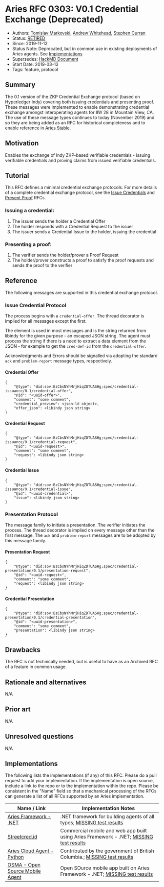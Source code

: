 # Aries RFC 0303: V0.1 Credential Exchange (Deprecated)

- Authors: [Tomislav Markovski](mailto:tomislav@streetcred.id), [Andrew Whitehead](mailto:andrew@1crm.com), [Stephen Curran](mailto:swcurran@cloudcompass.ca)
- Status: [RETIRED](../../README.md#retired)
- Since: 2019-11-12
- Status Note: Deprecated, but in common use in existing deployments of Aries agents. See [Implementations](#implementations) 
- Supersedes: [HackMD Document](https://hackmd.io/oWSw18DLTYCmHi_ty_gYvg?view)
- Start Date: 2019-03-13
- Tags: feature, protocol

## Summary

The 0.1 version of the ZKP Credential Exchange protocol (based on Hyperledger Indy) covering both issuing credentials and presenting proof. These messages were implemented to enable demonstrating credential exchange amongst interoperating agents for IIW 28 in Mountain View, CA. The use of these message types continues to today (November 2019) and so they are being added as an RFC for historical completeness and to enable reference in [Aries Stable](../../concepts/0302-aries-stable/README.md).

## Motivation

Enables the exchange of Indy ZKP-based verifiable credentials - issuing verifiable credentials and proving claims from issued verifiable credentials.

## Tutorial

This RFC defines a minimal credential exchange protocols. For more details of a complete credential exchange protocol, see the [Issue Credentials](../0036-issue-credential/README.md) and [Present Proof](../0037-present-proof/README.md) RFCs.

### Issuing a credential:

1. The issuer sends the holder a Credential Offer
2. The holder responds with a Credential Request to the issuer
3. The issuer sends a Credential Issue to the holder, issuing the credential

### Presenting a proof:

1. The verifier sends the holder/prover a Proof Request
2. The holder/prover constructs a proof to satisfy the proof requests and sends the proof to the verifier

## Reference

The following messages are supported in this credential exchange protocol.

### Issue Credential Protocol

The process begins with a `credential-offer`. The thread decorator is implied for all messages except the first.

The <libindy json string> element is used in most messages and is the string returned from libindy for the given purpose - an escaped JSON string. The agent must process the string if there is a need to extract a data element from the JSON - for example to get the `cred-def-id` from the `credential-offer`.

Acknowledgments and Errors should be signalled via adopting the standard `ack` and `problem-report` message types, respectively.

#### Credential Offer

```jsonld
{
    "@type": "did:sov:BzCbsNYhMrjHiqZDTUASHg;spec/credential-issuance/0.1/credential-offer",
    "@id": "<uuid-offer>",
    "comment": "some comment",
    "credential_preview": <json-ld object>,
    "offer_json": <libindy json string>
}
```

#### Credential Request

```jsonld
{
    "@type": "did:sov:BzCbsNYhMrjHiqZDTUASHg;spec/credential-issuance/0.1/credential-request",
    "@id": "<uuid-request>",
    "comment": "some comment",
    "request": <libindy json string>
}
```

#### Credential Issue

``` jsonld
{
    "@type": "did:sov:BzCbsNYhMrjHiqZDTUASHg;spec/credential-issuance/0.1/credential-issue",
    "@id": "<uuid-credential>",
    "issue": <libindy json string>
}
```

### Presentation Protocol

The message family to initiate a presentation. The verifier initiates the process. The thread decorator is implied on every message other than the first message. The `ack` and `problem-report` messages are to be adopted by this message family.

#### Presentation Request

```jsonld
{
    "@type": "did:sov:BzCbsNYhMrjHiqZDTUASHg;spec/credential-presentation/0.1/presentation-request",
    "@id": "<uuid-request>",
    "comment": "some comment",
    "request": <libindy json string>
}
```

#### Credential Presentation

```jsonld
{
    "@type": "did:sov:BzCbsNYhMrjHiqZDTUASHg;spec/credential-presentation/0.1/credential-presentation",
    "@id": "<uuid-presentation>",
    "comment": "some comment",
    "presentation": <libindy json string>
}
```


## Drawbacks

The RFC is not technically needed, but is useful to have as an Archived RFC of a feature in common usage.

## Rationale and alternatives

N/A

## Prior art

N/A

## Unresolved questions

N/A

## Implementations

The following lists the implementations (if any) of this RFC. Please do a pull request to add your implementation. If the implementation is open source, include a link to the repo or to the implementation within the repo. Please be consistent in the "Name" field so that a mechanical processing of the RFCs can generate a list of all RFCs supported by an Aries implementation.

Name / Link | Implementation Notes
--- | ---
[Aries Framework - .NET](https://github.com/hyperledger/aries-framework-dotnet) | .NET framework for building agents of all types; [MISSING test results](/tags.md#test-anomaly)
[Streetcred.id](https://streetcred.id/) | Commercial mobile and web app built using Aries Framework - .NET; [MISSING test results](/tags.md#test-anomaly)
[Aries Cloud Agent - Python](https://github.com/hyperledger/aries-cloudagent-python) | Contributed by the government of British Columbia.; [MISSING test results](/tags.md#test-anomaly)
[OSMA - Open Source Mobile Agent](https://github.com/mattrglobal/osma) | Open SOurce mobile app built on Aries Framework - .NET; [MISSING test results](/tags.md#test-anomaly)
